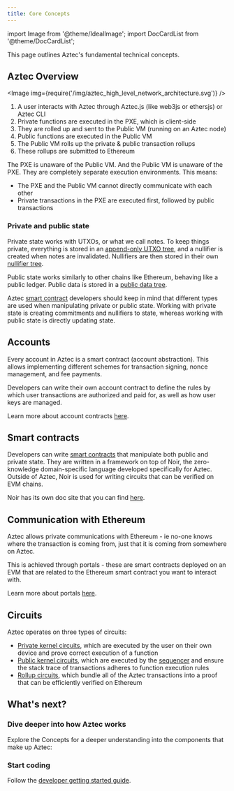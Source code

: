 ```yaml
---
title: Core Concepts
---
```


import Image from '@theme/IdealImage';
import DocCardList from '@theme/DocCardList';

This page outlines Aztec's fundamental technical concepts.

## Aztec Overview

<Image img={require('/img/aztec_high_level_network_architecture.svg')} />

1. A user interacts with Aztec through Aztec.js (like web3js or ethersjs) or Aztec CLI
2. Private functions are executed in the PXE, which is client-side
3. They are rolled up and sent to the Public VM (running on an Aztec node)
4. Public functions are executed in the Public VM
5. The Public VM rolls up the private & public transaction rollups
6. These rollups are submitted to Ethereum

The PXE is unaware of the Public VM. And the Public VM is unaware of the PXE. They are completely separate execution environments. This means:

- The PXE and the Public VM cannot directly communicate with each other
- Private transactions in the PXE are executed first, followed by public transactions

### Private and public state

Private state works with UTXOs, or what we call notes. To keep things private, everything is stored in an [append-only UTXO tree](../../learn/concepts/storage/trees/main.md#note-hash-tree), and a nullifier is created when notes are invalidated. Nullifiers are then stored in their own [nullifier tree](./storage/trees/indexed_merkle_tree.md#primer-on-nullifier-trees).

Public state works similarly to other chains like Ethereum, behaving like a public ledger. Public data is stored in a [public data tree](./storage/trees/main.md#public-state-tree).

Aztec [smart contract](../concepts/smart_contracts/main.md) developers should keep in mind that different types are used when manipulating private or public state. Working with private state is creating commitments and nullifiers to state, whereas working with public state is directly updating state. 

## Accounts

Every account in Aztec is a smart contract (account abstraction). This allows implementing different schemes for transaction signing, nonce management, and fee payments.

Developers can write their own account contract to define the rules by which user transactions are authorized and paid for, as well as how user keys are managed.

Learn more about account contracts [here](../../learn/concepts/accounts/main.md).

## Smart contracts

Developers can write [smart contracts](./smart_contracts/main.md) that manipulate both public and private state. They are written in a framework on top of Noir, the zero-knowledge domain-specific language developed specifically for Aztec. Outside of Aztec, Noir is used for writing circuits that can be verified on EVM chains.

Noir has its own doc site that you can find [here](https://noir-lang.org).

## Communication with Ethereum

Aztec allows private communications with Ethereum - ie no-one knows where the transaction is coming from, just that it is coming from somewhere on Aztec.

This is achieved through portals - these are smart contracts deployed on an EVM that are related to the Ethereum smart contract you want to interact with.

Learn more about portals [here](./communication/cross_chain_calls.md).

## Circuits

Aztec operates on three types of circuits:

- [Private kernel circuits](./circuits/kernels/private_kernel.md), which are executed by the user on their own device and prove correct execution of a function
- [Public kernel circuits](./circuits/kernels/public_kernel.md), which are executed by the [sequencer](./nodes_clients/sequencer/main.md) and ensure the stack trace of transactions adheres to function execution rules
- [Rollup circuits](./circuits/rollup_circuits/main.md), which bundle all of the Aztec transactions into a proof that can be efficiently verified on Ethereum

## What's next?

### Dive deeper into how Aztec works

Explore the Concepts for a deeper understanding into the components that make up Aztec:

<DocCardList />

### Start coding

Follow the [developer getting started guide](../../developers/getting_started/main.md).


